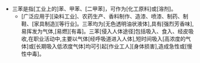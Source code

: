 - 三苯是指[工业上的]苯、甲苯、[二甲苯]，可作为[化工原料]或[溶剂]。
    - [广泛应用于][染料工业]、农药生产、香料制作、造漆、喷漆、制药、制鞋、[家具制造][等行业]。三苯均为[无色透明油状液体],具有[强烈芳香味],易挥发为气体,[易燃][有毒]。三苯[侵入人体途径]包括吸入、食入、经皮吸收,在职业活动中,主要以气体[经呼吸道进入人体],短时间吸入[高浓度的气体]或[长期吸入低浓度气体]均可引起[作业工人][身体损害],造成急性或[慢性中毒]。
